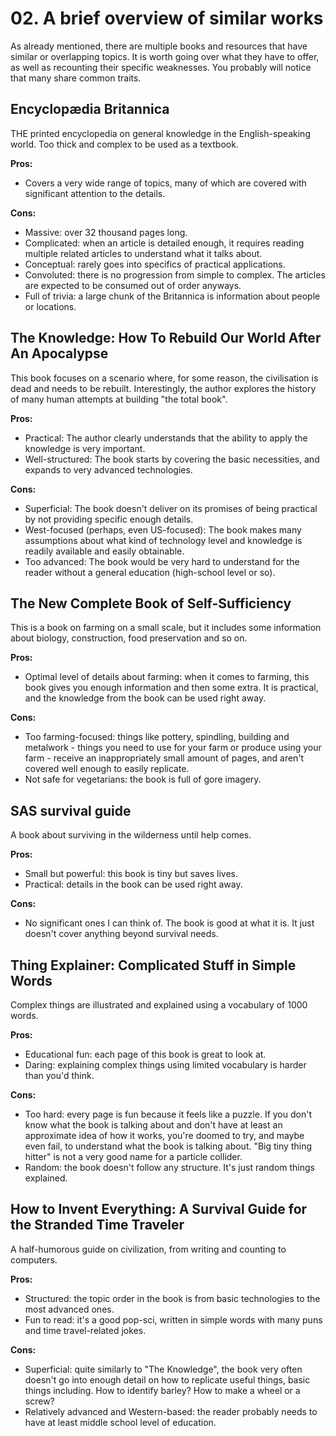 # 02. A brief overview of similar works

As already mentioned, there are multiple books and resources that have similar or
overlapping topics. It is worth going over what they have to offer, as well as recounting
their specific weaknesses. You probably will notice that many share common traits.

## Encyclopædia Britannica
THE printed encyclopedia on general knowledge in the English-speaking world.
Too thick and complex to be used as a textbook.

**Pros:** 
* Covers a very wide range of topics, many of which are covered with
significant attention to the details.

**Cons:** 
* Massive: over 32 thousand pages long.
* Complicated: when an article is detailed enough, it requires reading multiple 
related articles to understand what it talks about.
* Conceptual: rarely goes into specifics of practical applications.
* Convoluted: there is no progression from simple to complex. The articles are
expected to be consumed out of order anyways.
* Full of trivia: a large chunk of the Britannica is information about people or locations. 


## The Knowledge: How To Rebuild Our World After An Apocalypse
This book focuses on a scenario where, for some reason, the civilisation is dead
and needs to be rebuilt. Interestingly, the author explores the history of many 
human attempts at building "the total book". 

**Pros:**
* Practical: The author clearly understands that the ability to apply the knowledge 
is very important.
* Well-structured: The book starts by covering the basic necessities, and expands
to very advanced technologies.

**Cons:**
* Superficial: The book doesn't deliver on its promises of being practical by not
providing specific enough details.
* West-focused (perhaps, even US-focused): The book makes many assumptions about
what kind of technology level and knowledge is readily available and easily
obtainable.
* Too advanced: The book would be very hard to understand for the reader without a
general education (high-school level or so).


## The New Complete Book of Self-Sufficiency
This is a book on farming on a small scale, but it includes some information about
biology, construction, food preservation and so on.

**Pros:**
* Optimal level of details about farming: when it comes to farming, this book gives
you enough information and then some extra. It is practical, and the knowledge from 
the book can be used right away.

**Cons:**
* Too farming-focused: things like pottery, spindling, building and metalwork - 
things you need to use for your farm or produce using your farm - receive
an inappropriately small amount of pages, and aren't covered well enough to easily
replicate.
* Not safe for vegetarians: the book is full of gore imagery.

## SAS survival guide
A book about surviving in the wilderness until help comes.

**Pros:**
* Small but powerful: this book is tiny but saves lives.
* Practical: details in the book can be used right away.

**Cons:**
* No significant ones I can think of. The book is good at what it is.
It just doesn't cover anything beyond survival needs.

## Thing Explainer: Complicated Stuff in Simple Words
Complex things are illustrated and explained using a vocabulary of 1000 words.

**Pros:**
* Educational fun: each page of this book is great to look at.
* Daring: explaining complex things using limited vocabulary is harder than you'd think. 

**Cons:**
* Too hard: every page is fun because it feels like a puzzle. If you don't know what
the book is talking about and don't have at least an approximate idea of how it works,
you're doomed to try, and maybe even fail, to understand what the book is talking about.
"Big tiny thing hitter" is not a very good name for a particle collider.
* Random: the book doesn't follow any structure. It's just random things explained.

## How to Invent Everything: A Survival Guide for the Stranded Time Traveler 
A half-humorous guide on civilization, from writing and counting to computers.

**Pros:**
* Structured: the topic order in the book is from basic technologies to the most
advanced ones.
* Fun to read: it's a good pop-sci, written in simple words with many puns and 
time travel-related jokes.

**Cons:**
* Superficial: quite similarly to "The Knowledge", the book very often doesn't
go into enough detail on how to replicate useful things, basic things including. 
How to identify barley? How to make a wheel or a screw?
* Relatively advanced and Western-based: the reader probably needs to have at 
least middle school level of education.
 

